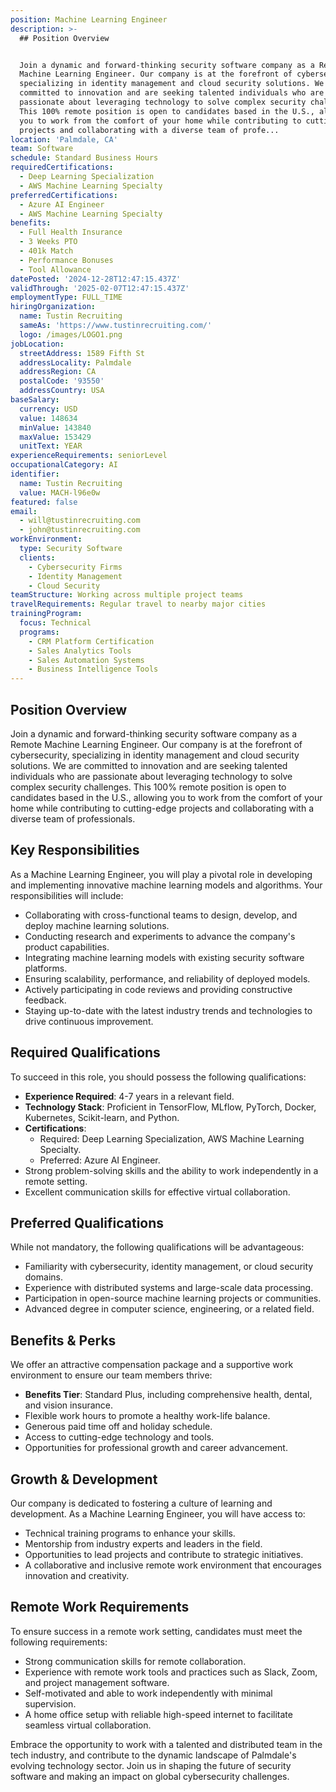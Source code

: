 ```yaml
---
position: Machine Learning Engineer
description: >-
  ## Position Overview


  Join a dynamic and forward-thinking security software company as a Remote
  Machine Learning Engineer. Our company is at the forefront of cybersecurity,
  specializing in identity management and cloud security solutions. We are
  committed to innovation and are seeking talented individuals who are
  passionate about leveraging technology to solve complex security challenges.
  This 100% remote position is open to candidates based in the U.S., allowing
  you to work from the comfort of your home while contributing to cutting-edge
  projects and collaborating with a diverse team of profe...
location: 'Palmdale, CA'
team: Software
schedule: Standard Business Hours
requiredCertifications:
  - Deep Learning Specialization
  - AWS Machine Learning Specialty
preferredCertifications:
  - Azure AI Engineer
  - AWS Machine Learning Specialty
benefits:
  - Full Health Insurance
  - 3 Weeks PTO
  - 401k Match
  - Performance Bonuses
  - Tool Allowance
datePosted: '2024-12-28T12:47:15.437Z'
validThrough: '2025-02-07T12:47:15.437Z'
employmentType: FULL_TIME
hiringOrganization:
  name: Tustin Recruiting
  sameAs: 'https://www.tustinrecruiting.com/'
  logo: /images/LOGO1.png
jobLocation:
  streetAddress: 1589 Fifth St
  addressLocality: Palmdale
  addressRegion: CA
  postalCode: '93550'
  addressCountry: USA
baseSalary:
  currency: USD
  value: 148634
  minValue: 143840
  maxValue: 153429
  unitText: YEAR
experienceRequirements: seniorLevel
occupationalCategory: AI
identifier:
  name: Tustin Recruiting
  value: MACH-l96e0w
featured: false
email:
  - will@tustinrecruiting.com
  - john@tustinrecruiting.com
workEnvironment:
  type: Security Software
  clients:
    - Cybersecurity Firms
    - Identity Management
    - Cloud Security
teamStructure: Working across multiple project teams
travelRequirements: Regular travel to nearby major cities
trainingProgram:
  focus: Technical
  programs:
    - CRM Platform Certification
    - Sales Analytics Tools
    - Sales Automation Systems
    - Business Intelligence Tools
---
```




## Position Overview

Join a dynamic and forward-thinking security software company as a Remote Machine Learning Engineer. Our company is at the forefront of cybersecurity, specializing in identity management and cloud security solutions. We are committed to innovation and are seeking talented individuals who are passionate about leveraging technology to solve complex security challenges. This 100% remote position is open to candidates based in the U.S., allowing you to work from the comfort of your home while contributing to cutting-edge projects and collaborating with a diverse team of professionals. 

## Key Responsibilities

As a Machine Learning Engineer, you will play a pivotal role in developing and implementing innovative machine learning models and algorithms. Your responsibilities will include:

- Collaborating with cross-functional teams to design, develop, and deploy machine learning solutions.
- Conducting research and experiments to advance the company's product capabilities.
- Integrating machine learning models with existing security software platforms.
- Ensuring scalability, performance, and reliability of deployed models.
- Actively participating in code reviews and providing constructive feedback.
- Staying up-to-date with the latest industry trends and technologies to drive continuous improvement.
  
## Required Qualifications

To succeed in this role, you should possess the following qualifications:

- **Experience Required**: 4-7 years in a relevant field.
- **Technology Stack**: Proficient in TensorFlow, MLflow, PyTorch, Docker, Kubernetes, Scikit-learn, and Python.
- **Certifications**: 
  - Required: Deep Learning Specialization, AWS Machine Learning Specialty.
  - Preferred: Azure AI Engineer.
- Strong problem-solving skills and the ability to work independently in a remote setting.
- Excellent communication skills for effective virtual collaboration.

## Preferred Qualifications

While not mandatory, the following qualifications will be advantageous:

- Familiarity with cybersecurity, identity management, or cloud security domains.
- Experience with distributed systems and large-scale data processing.
- Participation in open-source machine learning projects or communities.
- Advanced degree in computer science, engineering, or a related field.

## Benefits & Perks

We offer an attractive compensation package and a supportive work environment to ensure our team members thrive:

- **Benefits Tier**: Standard Plus, including comprehensive health, dental, and vision insurance.
- Flexible work hours to promote a healthy work-life balance.
- Generous paid time off and holiday schedule.
- Access to cutting-edge technology and tools.
- Opportunities for professional growth and career advancement.

## Growth & Development

Our company is dedicated to fostering a culture of learning and development. As a Machine Learning Engineer, you will have access to:

- Technical training programs to enhance your skills.
- Mentorship from industry experts and leaders in the field.
- Opportunities to lead projects and contribute to strategic initiatives.
- A collaborative and inclusive remote work environment that encourages innovation and creativity.

## Remote Work Requirements

To ensure success in a remote work setting, candidates must meet the following requirements:

- Strong communication skills for remote collaboration.
- Experience with remote work tools and practices such as Slack, Zoom, and project management software.
- Self-motivated and able to work independently with minimal supervision.
- A home office setup with reliable high-speed internet to facilitate seamless virtual collaboration.

Embrace the opportunity to work with a talented and distributed team in the tech industry, and contribute to the dynamic landscape of Palmdale's evolving technology sector. Join us in shaping the future of security software and making an impact on global cybersecurity challenges.
